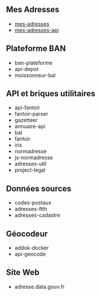 ## Mes Adresses

- [mes-adresses](https://github.com/BaseAdresseNationale/mes-adresses)
- [mes-adresses-api](https://github.com/BaseAdresseNationale/mes-adresses-api)

## Plateforme BAN

- ban-plateforme
- api-depot
- moissonneur-bal

## API et briques utilitaires

- api-fantoir
- fantoir-parser
- gazetteer
- annuaire-api
- bal
- fantoir
- iris
- normadresse
- js-normadresse
- adresses-util
- project-legal

## Données sources

- codes-postaux
- adresses-ftth
- adresses-cadastre

## Géocodeur

- addok-docker
- api-geocode

## Site Web

- adresse.data.gouv.fr
